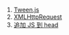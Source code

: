 1. [Tween.js](./Tween.js)
1. [XMLHttpRequest](./XMLHttpRequest.js)
1. [追加 JS 到 head](./append-script-to-head.js)
